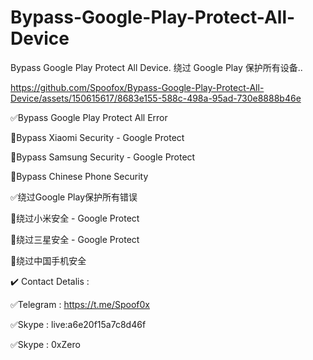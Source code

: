 # Bypass-Google-Play-Protect-All-Device
Bypass Google Play Protect All Device.
绕过 Google Play 保护所有设备..


https://github.com/Spoofox/Bypass-Google-Play-Protect-All-Device/assets/150615617/8683e155-588c-498a-95ad-730e8888b46e




✅Bypass Google Play Protect All Error

🔴Bypass Xiaomi Security - Google Protect

🔴Bypass Samsung Security - Google Protect

🔴Bypass Chinese Phone Security


✅绕过Google Play保护所有错误

🔴绕过小米安全 - Google Protect

🔴绕过三星安全 - Google Protect

🔴绕过中国手机安全


✔️ Contact Detalis :

✅Telegram : https://t.me/Spoof0x

✅Skype : live:a6e20f15a7c8d46f

✅Skype : 0xZero




